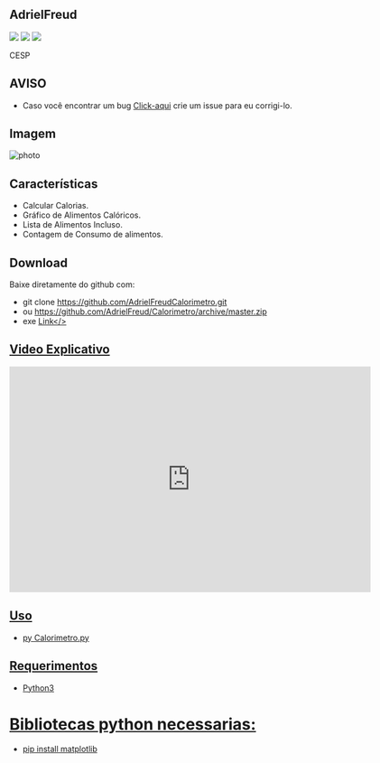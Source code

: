 ## AdrielFreud

![](https://img.shields.io/badge/Calorimetro-v1.0-blue?style=flat&logo=appveyor)
![](https://img.shields.io/badge/plataforma-win32--win64-blue?style=flat&logo=appveyor)
![](https://img.shields.io/badge/python-3.x.x-blue)

CESP

## AVISO
- Caso você encontrar um bug [Click-aqui](https://github.com/AdrielFreud/Calorimetro/issues/new) crie um issue para eu corrigi-lo.

## Imagem
![photo](https://i.imgur.com/nYfRlOO.png)

## Características
 - Calcular Calorias.
 - Gráfico de Alimentos Calóricos.
 - Lista de Alimentos Incluso.
 - Contagem de Consumo de alimentos.
 
 ## Download
Baixe diretamente do github com:
 - git clone https://github.com/AdrielFreudCalorimetro.git
 - ou https://github.com/AdrielFreud/Calorimetro/archive/master.zip
 - exe <a href="https://mega.nz/#!fJ0AFAKC!wHoGZPki97Bv6k5r1AVWZlDeC1JdcaO668ItnZwBRFA" target="_blank">Link</>

## Video Explicativo

<iframe title="vimeo-player" src="https://player.vimeo.com/video/442495516" width="640" height="400" frameborder="0" allowfullscreen></iframe>

## Uso
 - py Calorimetro.py

## Requerimentos
 - Python3

# Bibliotecas python necessarias:
  - pip install matplotlib
